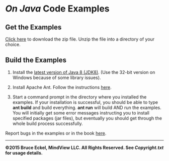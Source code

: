 # *On Java* Code Examples

## Get the Examples ##

[Click here](https://github.com/BruceEckel/OnJava-Examples/archive/master.zip) to download the zip file. Unzip the file into a directory of your choice.

## Build the Examples ##
1. Install the [latest version of Java 8 (JDK8)](http://www.oracle.com/technetwork/java/javase/downloads/index.html). (Use the 32-bit version on Windows because of some library issues).

1. Install Apache Ant. Follow the instructions [here](https://ant.apache.org/manual/install.html#getting).

1. Start a command prompt in the directory where you installed the examples. If your installation is successful, you should be able to type **ant build** and build everything. **ant run** will build AND run the examples. You will initially get some error messages instructing you to install specified packages (jar files), but eventually you should get through the whole build process successfully.


Report bugs in the examples or in the book [here](https://github.com/BruceEckel/OnJava-Examples/issues).

----------
**&copy;2015 Bruce Eckel, MindView LLC. All Rights Reserved. See *Copyright.txt* for usage details.**
